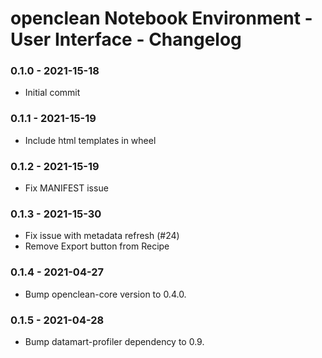 # openclean Notebook Environment - User Interface - Changelog


### 0.1.0 - 2021-15-18

* Initial commit


### 0.1.1 - 2021-15-19

* Include html templates in wheel


### 0.1.2 - 2021-15-19

* Fix MANIFEST issue


### 0.1.3 - 2021-15-30

* Fix issue with metadata refresh (\#24)
* Remove Export button from Recipe


### 0.1.4 - 2021-04-27

* Bump openclean-core version to 0.4.0.


### 0.1.5 - 2021-04-28

* Bump datamart-profiler dependency to 0.9.
